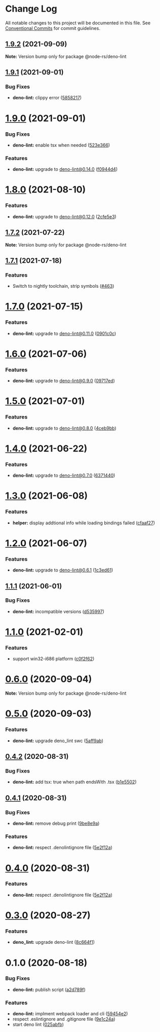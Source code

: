 # Change Log

All notable changes to this project will be documented in this file.
See [Conventional Commits](https://conventionalcommits.org) for commit guidelines.

## [1.9.2](https://github.com/napi-rs/node-rs/compare/@node-rs/deno-lint@1.9.1...@node-rs/deno-lint@1.9.2) (2021-09-09)

**Note:** Version bump only for package @node-rs/deno-lint

## [1.9.1](https://github.com/napi-rs/node-rs/compare/@node-rs/deno-lint@1.9.0...@node-rs/deno-lint@1.9.1) (2021-09-01)

### Bug Fixes

- **deno-lint:** clippy error ([5858217](https://github.com/napi-rs/node-rs/commit/5858217f8d87361853b7cd97405e760b2ccad329))

# [1.9.0](https://github.com/napi-rs/node-rs/compare/@node-rs/deno-lint@1.8.0...@node-rs/deno-lint@1.9.0) (2021-09-01)

### Bug Fixes

- **deno-lint:** enable tsx when needed ([523e366](https://github.com/napi-rs/node-rs/commit/523e36630ee755ca8ecdf0c6a2b0d9f105498048))

### Features

- **deno-lint:** upgrade to deno-lint@0.14.0 ([f0944d4](https://github.com/napi-rs/node-rs/commit/f0944d4fe6337f82524026248eaadd3546e7f736))

# [1.8.0](https://github.com/napi-rs/node-rs/compare/@node-rs/deno-lint@1.7.2...@node-rs/deno-lint@1.8.0) (2021-08-10)

### Features

- **deno-lint:** upgrade to deno-lint@0.12.0 ([2cfe5e3](https://github.com/napi-rs/node-rs/commit/2cfe5e37aa4f8c8e8b1932fa463dfa8a41477d43))

## [1.7.2](https://github.com/napi-rs/node-rs/compare/@node-rs/deno-lint@1.7.1...@node-rs/deno-lint@1.7.2) (2021-07-22)

**Note:** Version bump only for package @node-rs/deno-lint

## [1.7.1](https://github.com/napi-rs/node-rs/compare/@node-rs/deno-lint@1.7.0...@node-rs/deno-lint@1.7.1) (2021-07-18)

### Features

- Switch to nightly toolchain, strip symbols ([#463](https://github.com/napi-rs/node-rs/pull/463))

# [1.7.0](https://github.com/napi-rs/node-rs/compare/@node-rs/deno-lint@1.6.0...@node-rs/deno-lint@1.7.0) (2021-07-15)

### Features

- **deno-lint:** upgrade to deno-lint@0.11.0 ([0901c0c](https://github.com/napi-rs/node-rs/commit/0901c0cc76ee7d2b5b92bed261621a09c0d90e06))

# [1.6.0](https://github.com/napi-rs/node-rs/compare/@node-rs/deno-lint@1.5.0...@node-rs/deno-lint@1.6.0) (2021-07-06)

### Features

- **deno-lint:** upgrade to deno-lint@0.9.0 ([09717ed](https://github.com/napi-rs/node-rs/commit/09717ed8697f857461eae7acec04696acbd394c7))

# [1.5.0](https://github.com/napi-rs/node-rs/compare/@node-rs/deno-lint@1.4.0...@node-rs/deno-lint@1.5.0) (2021-07-01)

### Features

- **deno-lint:** upgrade to deno-lint@0.8.0 ([4ceb9bb](https://github.com/napi-rs/node-rs/commit/4ceb9bb418fd07861b11c249af52e9ef126da574))

# [1.4.0](https://github.com/napi-rs/node-rs/compare/@node-rs/deno-lint@1.3.0...@node-rs/deno-lint@1.4.0) (2021-06-22)

### Features

- **deno-lint:** upgrade to deno-lint@0.7.0 ([6371440](https://github.com/napi-rs/node-rs/commit/63714403565f3f1b728705e127aa811e1e4d1c2e))

# [1.3.0](https://github.com/napi-rs/node-rs/compare/@node-rs/deno-lint@1.2.0...@node-rs/deno-lint@1.3.0) (2021-06-08)

### Features

- **helper:** display addtional info while loading bindings failed ([cfaaf27](https://github.com/napi-rs/node-rs/commit/cfaaf27f17be0f8a8e008892e222b26f2f10fd26))

# [1.2.0](https://github.com/napi-rs/node-rs/compare/@node-rs/deno-lint@1.1.1...@node-rs/deno-lint@1.2.0) (2021-06-07)

### Features

- **deno-lint:** upgrade to deno-lint@0.6.1 ([1c3ed61](https://github.com/napi-rs/node-rs/commit/1c3ed611b65d6ce7b404a653c32d135abcf3b782))

## [1.1.1](https://github.com/napi-rs/node-rs/compare/@node-rs/deno-lint@1.1.0...@node-rs/deno-lint@1.1.1) (2021-06-01)

### Bug Fixes

- **deno-lint:** incompatible versions ([d535997](https://github.com/napi-rs/node-rs/commit/d535997f7598121a76d00a7e7beb03a1bc5c3d82))

# [1.1.0](https://github.com/napi-rs/node-rs/compare/@node-rs/deno-lint@1.0.0...@node-rs/deno-lint@1.1.0) (2021-02-01)

### Features

- support win32-i686 platform ([c0f2f62](https://github.com/napi-rs/node-rs/commit/c0f2f62adc1fae15263086781e34d78d8eeeaecc))

# [0.6.0](https://github.com/napi-rs/node-rs/compare/@node-rs/deno-lint@0.5.0...@node-rs/deno-lint@0.6.0) (2020-09-04)

**Note:** Version bump only for package @node-rs/deno-lint

# [0.5.0](https://github.com/napi-rs/node-rs/compare/@node-rs/deno-lint@0.4.2...@node-rs/deno-lint@0.5.0) (2020-09-03)

### Features

- **deno-lint:** upgrade deno_lint swc ([5aff9ab](https://github.com/napi-rs/node-rs/commit/5aff9ab0986e5274f60d73148f6bc194112d036a))

## [0.4.2](https://github.com/napi-rs/node-rs/compare/@node-rs/deno-lint@0.4.1...@node-rs/deno-lint@0.4.2) (2020-08-31)

### Bug Fixes

- **deno-lint:** add tsx: true when path endsWith .tsx ([b1e5502](https://github.com/napi-rs/node-rs/commit/b1e5502851f78469d15e7ad9b0d4deb3c87e2f59))

## [0.4.1](https://github.com/napi-rs/node-rs/compare/@node-rs/deno-lint@0.3.0...@node-rs/deno-lint@0.4.1) (2020-08-31)

### Bug Fixes

- **deno-lint:** remove debug print ([9be8e9a](https://github.com/napi-rs/node-rs/commit/9be8e9aa2bc0b594e072df0141ab95791ef53553))

### Features

- **deno-lint:** respect .denolintignore file ([5e2f12a](https://github.com/napi-rs/node-rs/commit/5e2f12af23bdb79beefc187d025d6d57041599f1))

# [0.4.0](https://github.com/napi-rs/node-rs/compare/@node-rs/deno-lint@0.3.0...@node-rs/deno-lint@0.4.0) (2020-08-31)

### Features

- **deno-lint:** respect .denolintignore file ([5e2f12a](https://github.com/napi-rs/node-rs/commit/5e2f12af23bdb79beefc187d025d6d57041599f1))

# [0.3.0](https://github.com/napi-rs/node-rs/compare/@node-rs/deno-lint@0.2.1...@node-rs/deno-lint@0.3.0) (2020-08-27)

### Features

- **deno_lint:** upgrade deno-lint ([8c664f1](https://github.com/napi-rs/node-rs/commit/8c664f1db68e78d1b6e06c0adcd021d49ad11255))

# 0.1.0 (2020-08-18)

### Bug Fixes

- **deno-lint:** publish script ([a2d789f](https://github.com/napi-rs/node-rs/commit/a2d789fdb649fdf88385da229b99365d7d007b78))

### Features

- **deno-lint:** implment webpack loader and cli ([59454e2](https://github.com/napi-rs/node-rs/commit/59454e24f352a3333197fe5b20f90db753845a8b))
- respect .eslintignore and .gitignore file ([9e1c24a](https://github.com/napi-rs/node-rs/commit/9e1c24a9cc0a9cd53f732c72fd48510db5000b43))
- start deno lint ([025abfb](https://github.com/napi-rs/node-rs/commit/025abfb754dc56ff0f27c2af6370c4f529b5ccb6))
